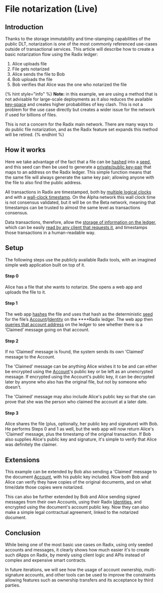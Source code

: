 # File notarization \(Live\)

## Introduction

Thanks to the storage immutability and time-stamping capabilities of the public DLT, notarization is one of the most commonly referenced use-cases outside of transactional services. This article will describe how to create a basic notarization flow using the Radix ledger:

1. Alice uploads file 
2. File gets notarized 
3. Alice sends the file to Bob 
4. Bob uploads the file 
5. Bob verifies that Alice was the one who notarized the file

{% hint style="info" %}
**Note:** in this example, we are using a method that is not advisable for large-scale deployments as it also reduces the available [key-space](https://en.wikipedia.org/wiki/Key_space_%28cryptography%29) and creates higher probabilities of key clash. This is not a problem for the use case directly but creates a wider issue for the network if used for billions of files.

This is not a concern for the Radix main network. There are many ways to do public file notarization, and as the Radix feature set expands this method will be retired.
{% endhint %}

## How it works

Here we take advantage of the fact that a file can be [hashed](https://www.radixdlt.com/post/primer-on-hashes-and-hash-functions) into a [seed](https://en.wikipedia.org/wiki/Random_seed), and this seed can then be used to generate a [private/public key-pair](https://www.radixdlt.com/post/primer-on-public-key-cryptography) that maps to an address on the Radix ledger. This simple function means that the same file will always generate the same key pair; allowing anyone with the file to also find the public address.

All transactions in Radix are timestamped, both by [multiple logical clocks](https://docs.radixdlt.com/alpha/learn/platform/tempo#creating-relative-order-of-events-on-the-radix-ledger) and with a [wall-clock timestamp](https://papers.radixdlt.com/tempo/latest/#temporal-proof-provisioning). On the Alpha network this wall clock time is not consensus validated, but it will be on the Beta network, meaning that timestamps can be trusted to almost the same level as transactions consensus. 

Data transactions, therefore, allow the [storage of information on the ledger](https://docs.radixdlt.com/alpha/developer/javascript-client-library-guide/code-examples#storing-an-application-payload), which can be easily [read by any client that requests it](https://docs.radixdlt.com/alpha/developer/javascript-client-library-guide/code-examples#reading-atoms-from-a-public-address), and timestamps those transactions in a human-readable way.

## Setup

The following steps use the publicly available Radix tools, with an imagined simple web application built on top of it.

#### Step 0

Alice has a file that she wants to notarize. She opens a web app and uploads the file to it.

#### Step 1

The web app [hashes](https://www.radixdlt.com/post/primer-on-hashes-and-hash-functions) the file and uses that hash as the deterministic [seed](https://en.wikipedia.org/wiki/Random_seed) for the file’s [Account](https://docs.radixdlt.com/alpha/developer/javascript-client-library-guide/quick-start#account)/[Identity](https://docs.radixdlt.com/alpha/developer/javascript-client-library-guide/quick-start#identity) on the ****Radix ledger. The web app then [queries that account address](https://docs.radixdlt.com/alpha/developer/javascript-client-library-guide/code-examples#reading-atoms-from-a-public-address) on the ledger to see whether there is a ‘Claimed’ message going on that account.

#### Step 2

If no ‘Claimed’ message is found, the system sends its own 'Claimed' message to the Account. 

The 'Claimed' message can be anything Alice wishes it to be and can either be encrypted using the [Account](../glossary.md#account)'s public key or be left as an unencrypted message. If encrypted using the Account's public key, it can be decrypted later by anyone who also has the original file, but not by someone who doesn't.

The 'Claimed' message may also include Alice's public key so that she can prove that she was the person who claimed the account at a later date.

#### Step 3

Alice shares the file \(plus, optionally, her public key and signature\) with Bob. He performs Steps 0 and 1 as well, but the web app will now return Alice's 'Claimed' message, plus the timestamp of the original transaction. If Bob also supplies Alice's public key and signature, it's simple to verify that Alice was definitely the claimer.

## Extensions

This example can be extended by Bob also sending a 'Claimed' message to the document [Account](../glossary.md#account), with his public key included. Now both Bob and Alice can verify they have copies of the original documents, and on what time/date those copies were notarized.

This can also be further extended by Bob and Alice sending signed messages from their own Accounts, using their Radix [Identities](../glossary.md#identity), and encrypted using the document's account public key. Now they can also make a simple legal contractual agreement, linked to the notarized document.

## Conclusion 

While being one of the most basic use cases on Radix, using only seeded accounts and messages, it clearly shows how much easier it's to create such dApps on Radix, by merely using client logic and APIs instead of complex and expensive smart contracts.

In future iterations, we will see how the usage of account ownership, multi-signature accounts, and other tools can be used to improve the constraints allowing features such as ownership transfers and its acceptance by third parties.

